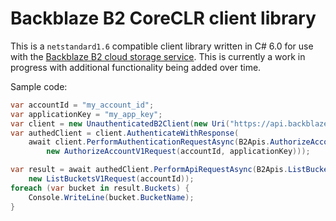 # Backblaze B2 CoreCLR client library

This is a `netstandard1.6` compatible client library written in C# 6.0 for use
with the [Backblaze B2 cloud storage
service](https://www.backblaze.com/b2/cloud-storage.html). This is currently a
work in progress with additional functionality being added over time.

Sample code:
```C#
var accountId = "my_account_id";
var applicationKey = "my_app_key";
var client = new UnauthenticatedB2Client(new Uri("https://api.backblazeb2.com"));
var authedClient = client.AuthenticateWithResponse(
    await client.PerformAuthenticationRequestAsync(B2Apis.AuthorizeAccountV1,
        new AuthorizeAccountV1Request(accountId, applicationKey)));

var result = await authedClient.PerformApiRequestAsync(B2Apis.ListBucketsV1,
    new ListBucketsV1Request(accountId));
foreach (var bucket in result.Buckets) {
    Console.WriteLine(bucket.BucketName);
}
```
